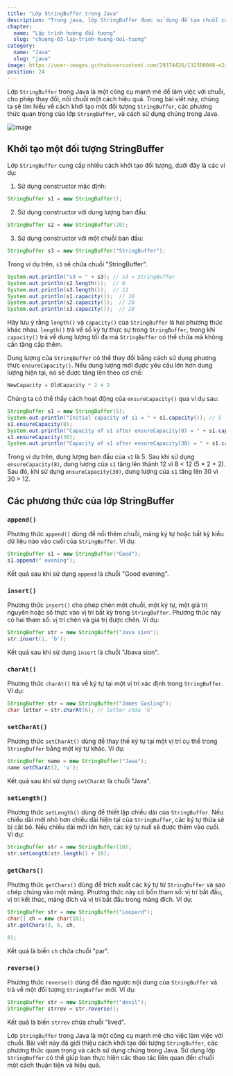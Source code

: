 ```yaml
---
title: "Lớp StringBuffer trong Java"
description: "Trong java, lớp StringBuffer được sử dụng để tạo chuỗi có thể thay đổi (mutable). Lớp StringBuffer trong java tương tự như lớp String ngoại trừ nó có thể thay đổi."
chapter:
  name: "Lập trình hướng đối tượng"
  slug: "chuong-03-lap-trinh-huong-doi-tuong"
category:
  name: "Java"
  slug: "java"
image: https://user-images.githubusercontent.com/29374426/132500048-e2a8272c-e223-4bef-a04e-36a79c9e78d6.png
position: 24
---
```


Lớp `StringBuffer` trong Java là một công cụ mạnh mẽ để làm việc với chuỗi, cho phép thay đổi, nối chuỗi một cách hiệu quả. Trong bài viết này, chúng ta sẽ tìm hiểu về cách khởi tạo một đối tượng `StringBuffer`, các phương thức quan trọng của lớp `StringBuffer`, và cách sử dụng chúng trong Java.

![image](https://user-images.githubusercontent.com/29374426/132500048-e2a8272c-e223-4bef-a04e-36a79c9e78d6.png)

## Khởi tạo một đối tượng StringBuffer

Lớp `StringBuffer` cung cấp nhiều cách khởi tạo đối tượng, dưới đây là các ví dụ:

1. Sử dụng constructor mặc định:

```java
StringBuffer s1 = new StringBuffer();
```

2. Sử dụng constructor với dung lượng ban đầu:

```java
StringBuffer s2 = new StringBuffer(20);
```

3. Sử dụng constructor với một chuỗi ban đầu:

```java
StringBuffer s3 = new StringBuffer("StringBuffer");
```

Trong ví dụ trên, `s3` sẽ chứa chuỗi "StringBuffer".

```java
System.out.println("s3 = " + s3); // s3 = StringBuffer
System.out.println(s2.length());  // 0
System.out.println(s3.length());  // 12
System.out.println(s1.capacity());  // 16
System.out.println(s2.capacity());  // 20
System.out.println(s3.capacity());  // 28
```

Hãy lưu ý rằng `length()` và `capacity()` của `StringBuffer` là hai phương thức khác nhau. `length()` trả về số ký tự thực sự trong `StringBuffer`, trong khi `capacity()` trả về dung lượng tối đa mà `StringBuffer` có thể chứa mà không cần tăng cấp thêm.

Dung lượng của `StringBuffer` có thể thay đổi bằng cách sử dụng phương thức `ensureCapacity()`. Nếu dung lượng mới được yêu cầu lớn hơn dung lượng hiện tại, nó sẽ được tăng lên theo cơ chế:

```java
NewCapacity = OldCapacity * 2 + 2
```

Chúng ta có thể thấy cách hoạt động của `ensureCapacity()` qua ví dụ sau:

```java
StringBuffer s1 = new StringBuffer(5);
System.out.println("Initial capacity of s1 = " + s1.capacity()); // 5
s1.ensureCapacity(8);
System.out.println("Capacity of s1 after ensureCapacity(8) = " + s1.capacity()); // 12
s1.ensureCapacity(30);
System.out.println("Capacity of s1 after ensureCapacity(30) = " + s1.capacity()); // 30
```

Trong ví dụ trên, dung lượng ban đầu của `s1` là 5. Sau khi sử dụng `ensureCapacity(8)`, dung lượng của `s1` tăng lên thành 12 vì 8 < 12 (5 \* 2 + 2). Sau đó, khi sử dụng `ensureCapacity(30)`, dung lượng của `s1` tăng lên 30 vì 30 > 12.

## Các phương thức của lớp StringBuffer

### `append()`

Phương thức `append()` dùng để nối thêm chuỗi, mảng ký tự hoặc bất kỳ kiểu dữ liệu nào vào cuối của `StringBuffer`. Ví dụ:

```java
StringBuffer s1 = new StringBuffer("Good");
s1.append(" evening");
```

Kết quả sau khi sử dụng `append` là chuỗi "Good evening".

### `insert()`

Phương thức `insert()` cho phép chèn một chuỗi, một ký tự, một giá trị nguyên hoặc số thực vào vị trí bất kỳ trong `StringBuffer`. Phương thức này có hai tham số: vị trí chèn và giá trị được chèn. Ví dụ:

```java
StringBuffer str = new StringBuffer("Java sion");
str.insert(1, 'b');
```

Kết quả sau khi sử dụng `insert` là chuỗi "Jbava sion".

### `charAt()`

Phương thức `charAt()` trả về ký tự tại một vị trí xác định trong `StringBuffer`. Ví dụ:

```java
StringBuffer str = new StringBuffer("James Gosling");
char letter = str.charAt(6); // letter chứa 'G'
```

### `setCharAt()`

Phương thức `setCharAt()` dùng để thay thế ký tự tại một vị trí cụ thể trong `StringBuffer` bằng một ký tự khác. Ví dụ:

```java
StringBuffer name = new StringBuffer("Jawa");
name.setCharAt(2, 'v');
```

Kết quả sau khi sử dụng `setCharAt` là chuỗi "Java".

### `setLength()`

Phương thức `setLength()` dùng để thiết lập chiều dài của `StringBuffer`. Nếu chiều dài mới nhỏ hơn chiều dài hiện tại của `StringBuffer`, các ký tự thừa sẽ bị cắt bỏ. Nếu chiều dài mới lớn hơn, các ký tự null sẽ được thêm vào cuối. Ví dụ:

```java
StringBuffer str = new StringBuffer(10);
str.setLength(str.length() + 10);
```

### `getChars()`

Phương thức `getChars()` dùng để trích xuất các ký tự từ `StringBuffer` và sao chép chúng vào một mảng. Phương thức này có bốn tham số: vị trí bắt đầu, vị trí kết thúc, mảng đích và vị trí bắt đầu trong mảng đích. Ví dụ:

```java
StringBuffer str = new StringBuffer("Leopard");
char[] ch = new char[10];
str.getChars(3, 6, ch,

0);
```

Kết quả là biến `ch` chứa chuỗi "par".

### `reverse()`

Phương thức `reverse()` dùng để đảo ngược nội dung của `StringBuffer` và trả về một đối tượng `StringBuffer` mới. Ví dụ:

```java
StringBuffer str = new StringBuffer("devil");
StringBuffer strrev = str.reverse();
```

Kết quả là biến `strrev` chứa chuỗi "lived".

Lớp `StringBuffer` trong Java là một công cụ mạnh mẽ cho việc làm việc với chuỗi. Bài viết này đã giới thiệu cách khởi tạo đối tượng `StringBuffer`, các phương thức quan trọng và cách sử dụng chúng trong Java. Sử dụng lớp `StringBuffer` có thể giúp bạn thực hiện các thao tác liên quan đến chuỗi một cách thuận tiện và hiệu quả.
